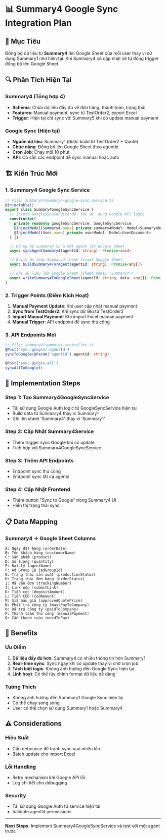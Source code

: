 # 📊 Summary4 Google Sync Integration Plan

## 🎯 Mục Tiêu
Đồng bộ dữ liệu từ **Summary4** lên Google Sheet của mỗi user thay vì sử dụng Summary1 như hiện tại. Khi Summary4 có cập nhật sẽ tự động trigger đồng bộ lên Google Sheet.

## 🔍 Phân Tích Hiện Tại

### Summary4 (Tổng hợp 4)
- **Schema**: Chứa dữ liệu đầy đủ về đơn hàng, thanh toán, trạng thái
- **Features**: Manual payment, sync từ TestOrder2, export Excel
- **Trigger**: Hiện tại chỉ sync với Summary5 khi có update manual payment

### Google Sync (Hiện tại)
- **Nguồn dữ liệu**: Summary1 (được build từ TestOrder2 + Quote)
- **Chức năng**: Đồng bộ lên Google Sheet theo agentId
- **Cron Job**: Chạy mỗi 10 phút
- **API**: Có sẵn các endpoint để sync manual hoặc auto

## 🏗️ Kiến Trúc Mới

### 1. Summary4 Google Sync Service
```typescript
// File: summary4/summary4-google-sync.service.ts
@Injectable()
export class Summary4GoogleSyncService {
  // Inject GoogleSyncService để tái sử dụng Google API logic
  constructor(
    private readonly googleSyncService: GoogleSyncService,
    @InjectModel(Summary4.name) private summary4Model: Model<Summary4Document>,
    @InjectModel(User.name) private userModel: Model<UserDocument>
  ) {}

  // Đồng bộ Summary4 của một agent lên Google Sheet
  async syncAgentSummary4(agentId: string): Promise<void>

  // Build dữ liệu Summary4 thành format Google Sheet
  async buildSummary4ForAgent(agentId: string): Promise<any[]>

  // Ghi dữ liệu lên Google Sheet (sheet name: 'Summary4')
  async writeSummary4ToGoogleSheet(agentId: string, data: any[]): Promise<void>
}
```

### 2. Trigger Points (Điểm Kích Hoạt)
1. **Manual Payment Update**: Khi user cập nhật manual payment
2. **Sync from TestOrder2**: Khi sync dữ liệu từ TestOrder2
3. **Import Manual Payment**: Khi import Excel manual payment
4. **Manual Trigger**: API endpoint để sync thủ công

### 3. API Endpoints Mới
```typescript
// File: summary4/summary4.controller.ts
@Post('sync-google/:agentId')
syncToGoogle(@Param('agentId') agentId: string)

@Post('sync-google-all')  
syncAllToGoogle()
```

## 🔧 Implementation Steps

### Step 1: Tạo Summary4GoogleSyncService
- Tái sử dụng Google Auth logic từ GoogleSyncService hiện tại
- Build data từ Summary4 thay vì Summary1
- Ghi lên sheet 'Summary4' thay vì 'Summary1'

### Step 2: Cập Nhật Summary4Service
- Thêm trigger sync Google khi có update
- Tích hợp với Summary4GoogleSyncService

### Step 3: Thêm API Endpoints
- Endpoint sync thủ công
- Endpoint sync tất cả agents

### Step 4: Cập Nhật Frontend
- Thêm button "Sync to Google" trong Summary4 UI
- Hiển thị trạng thái sync

## 📋 Data Mapping

### Summary4 → Google Sheet Columns
```
A: Ngày đặt hàng (orderDate)
B: Tên khách hàng (customerName)  
C: Sản phẩm (product)
D: Số lượng (quantity)
E: Đại lý (agentName)
F: Ad Group ID (adGroupId)
G: Trạng thái sản xuất (productionStatus)
H: Trạng thái đơn hàng (orderStatus)
I: Mã vận đơn (trackingNumber)
J: Link nộp (submitLink)
K: Tiền cọc (depositAmount)
L: Tiền COD (codAmount)
M: Giá báo giá (approvedQuotePrice)
N: Phải trả công ty (mustPayToCompany)
O: Đã trả công ty (paidToCompany)
P: Thanh toán thủ công (manualPayment)
Q: Cần thanh toán (needToPay)
```

## 🚀 Benefits

### Ưu Điểm
1. **Dữ liệu đầy đủ hơn**: Summary4 có nhiều thông tin hơn Summary1
2. **Real-time sync**: Sync ngay khi có update thay vì chờ cron job
3. **Tách biệt logic**: Không ảnh hưởng đến Google Sync hiện tại
4. **Linh hoạt**: Có thể tùy chỉnh format dữ liệu dễ dàng

### Tương Thích
- Không ảnh hưởng đến Summary1 Google Sync hiện tại
- Có thể chạy song song
- User có thể chọn sử dụng Summary1 hoặc Summary4

## ⚠️ Considerations

### Hiệu Suất
- Cần debounce để tránh sync quá nhiều lần
- Batch update cho import Excel

### Lỗi Handling
- Retry mechanism khi Google API lỗi
- Log chi tiết cho debugging

### Security
- Tái sử dụng Google Auth từ service hiện tại
- Validate agentId permissions

---
**Next Steps**: Implement Summary4GoogleSyncService và test với một agent trước